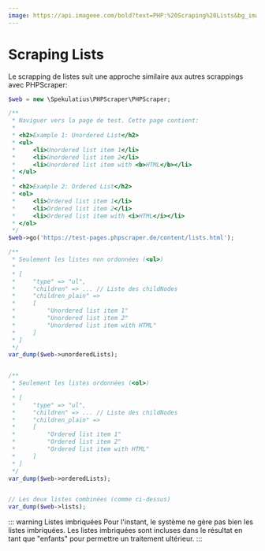 ```yaml
---
image: https://api.imageee.com/bold?text=PHP:%20Scraping%20Lists&bg_image=https://images.unsplash.com/photo-1542762933-ab3502717ce7
---
```


# Scraping Lists

Le scrapping de listes suit une approche similaire aux autres scrappings avec PHPScraper:

```php
$web = new \Spekulatius\PHPScraper\PHPScraper;

/**
 * Naviguer vers la page de test. Cette page contient:
 *
 * <h2>Example 1: Unordered List</h2>
 * <ul>
 *     <li>Unordered list item 1</li>
 *     <li>Unordered list item 2</li>
 *     <li>Unordered list item with <b>HTML</b></li>
 * </ul>
 *
 * <h2>Example 2: Ordered List</h2>
 * <ol>
 *     <li>Ordered list item 1</li>
 *     <li>Ordered list item 2</li>
 *     <li>Ordered list item with <i>HTML</i></li>
 * </ol>
 */
$web->go('https://test-pages.phpscraper.de/content/lists.html');

/**
 * Seulement les listes non ordonnées (<ul>)
 *
 * [
 *     "type" => "ul",
 *     "children" => ... // Liste des childNodes
 *     "children_plain" =>
 *     [
 *         "Unordered list item 1"
 *         "Unordered list item 2"
 *         "Unordered list item with HTML"
 *     ]
 * ]
 */
var_dump($web->unorderedLists);


/**
 * Seulement les listes ordonnées (<ol>)
 *
 * [
 *     "type" => "ul",
 *     "children" => ... // Liste des childNodes
 *     "children_plain" =>
 *     [
 *         "Ordered list item 1"
 *         "Ordered list item 2"
 *         "Ordered list item with HTML"
 *     ]
 * ]
 */
var_dump($web->orderedLists);


// Les deux listes combinées (comme ci-dessus)
var_dump($web->lists);
```

::: warning Listes imbriquées
Pour l'instant, le système ne gère pas bien les listes imbriquées. Les listes imbriquées sont incluses dans le résultat en tant que "enfants" pour permettre un traitement ultérieur.
:::
